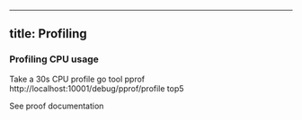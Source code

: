 
---
title: Profiling
---
### Profiling CPU usage

Take a 30s CPU profile
go tool pprof http://localhost:10001/debug/pprof/profile
top5

See proof documentation 
